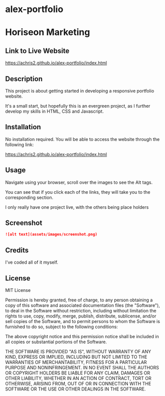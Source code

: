 # alex-portfolio

# Horiseon Marketing

## Link to Live Website

https://achris2.github.io/alex-portfolio/index.html

## Description 

This project is about getting started in developing a responsive portfolio website. 

It's a small start, but hopefully this is an evergreen project, as I further develop my skills in HTML, CSS and Javascript. 


## Installation

No installation required. You will be able to access the website through the following link: 

https://achris2.github.io/alex-portfolio/index.html


## Usage 

Navigate using your browser, scroll over the images to see the Alt tags. 

You can see that if you click each of the links, they will take you to the corresponding section. 

I only really have one project live, with the others being place holders 

## Screenshot

```md
![alt text](assets/images/screenshot.png)
```


## Credits

I've coded all of it myself.

## License

MIT License

Permission is hereby granted, free of charge, to any person obtaining a copy
of this software and associated documentation files (the "Software"), to deal
in the Software without restriction, including without limitation the rights
to use, copy, modify, merge, publish, distribute, sublicense, and/or sell
copies of the Software, and to permit persons to whom the Software is
furnished to do so, subject to the following conditions:

The above copyright notice and this permission notice shall be included in all
copies or substantial portions of the Software.

THE SOFTWARE IS PROVIDED "AS IS", WITHOUT WARRANTY OF ANY KIND, EXPRESS OR
IMPLIED, INCLUDING BUT NOT LIMITED TO THE WARRANTIES OF MERCHANTABILITY,
FITNESS FOR A PARTICULAR PURPOSE AND NONINFRINGEMENT. IN NO EVENT SHALL THE
AUTHORS OR COPYRIGHT HOLDERS BE LIABLE FOR ANY CLAIM, DAMAGES OR OTHER
LIABILITY, WHETHER IN AN ACTION OF CONTRACT, TORT OR OTHERWISE, ARISING FROM,
OUT OF OR IN CONNECTION WITH THE SOFTWARE OR THE USE OR OTHER DEALINGS IN THE
SOFTWARE.


